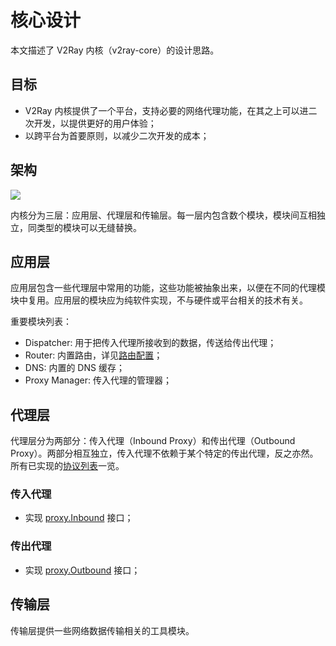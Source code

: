 # 核心设计

本文描述了 V2Ray 内核（v2ray-core）的设计思路。

## 目标

* V2Ray 内核提供了一个平台，支持必要的网络代理功能，在其之上可以进二次开发，以提供更好的用户体验；
* 以跨平台为首要原则，以减少二次开发的成本；

## 架构

![](../resources/arch.svg)

内核分为三层：应用层、代理层和传输层。每一层内包含数个模块，模块间互相独立，同类型的模块可以无缝替换。

## 应用层

应用层包含一些代理层中常用的功能，这些功能被抽象出来，以便在不同的代理模块中复用。应用层的模块应为纯软件实现，不与硬件或平台相关的技术有关。

重要模块列表：

* Dispatcher: 用于把传入代理所接收到的数据，传送给传出代理；
* Router: 内置路由，详见[路由配置](../chapter_02/03_routing.md)；
* DNS: 内置的 DNS 缓存；
* Proxy Manager: 传入代理的管理器；

## 代理层

代理层分为两部分：传入代理（Inbound Proxy）和传出代理（Outbound Proxy）。两部分相互独立，传入代理不依赖于某个特定的传出代理，反之亦然。所有已实现的[协议列表](../chapter_02/02_protocols.md)一览。

### 传入代理

* 实现 [proxy.Inbound](https://github.com/v2ray/v2ray-core/blob/master/proxy/proxy.go#L14) 接口；

### 传出代理

* 实现 [proxy.Outbound](https://github.com/v2ray/v2ray-core/blob/master/proxy/proxy.go#L21) 接口；

## 传输层

传输层提供一些网络数据传输相关的工具模块。
